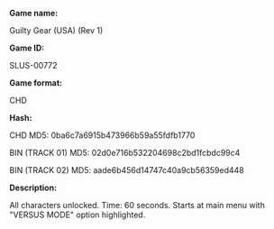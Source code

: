 **Game name:**

Guilty Gear (USA) (Rev 1)

**Game ID:**

SLUS-00772

**Game format:**

CHD

**Hash:**

CHD MD5: 0ba6c7a6915b473966b59a55fdfb1770

BIN (TRACK 01) MD5: 02d0e716b532204698c2bd1fcbdc99c4

BIN (TRACK 02) MD5: aade6b456d14747c40a9cb56359ed448

**Description:**

All characters unlocked. Time: 60 seconds. Starts at main menu with "VERSUS MODE" option highlighted.